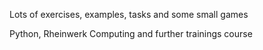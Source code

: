 Lots of exercises, examples, tasks and some small games

Python, Rheinwerk Computing and further trainings course
